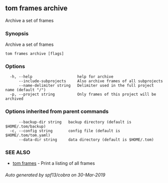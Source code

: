 ## tom frames archive

Archive a set of frames

### Synopsis

Archive a set of frames

```
tom frames archive [flags]
```

### Options

```
  -h, --help                    help for archive
      --include-subprojects     Also archive frames of all subprojects
      --name-delimiter string   Delimiter used in the full project name (default "/")
  -p, --project string          Only frames of this project will be archived
```

### Options inherited from parent commands

```
      --backup-dir string   backup directory (default is $HOME/.tom/backup)
  -c, --config string       config file (default is $HOME/.tom/tom.yaml)
      --data-dir string     data directory (default is $HOME/.tom)
```

### SEE ALSO

* [tom frames](tom_frames.md)	 - Print a listing of all frames

###### Auto generated by spf13/cobra on 30-Mar-2019
